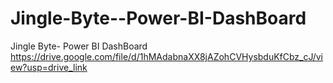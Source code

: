 # Jingle-Byte--Power-BI-DashBoard
Jingle Byte- Power BI DashBoard
https://drive.google.com/file/d/1hMAdabnaXX8jAZohCVHysbduKfCbz_cJ/view?usp=drive_link

